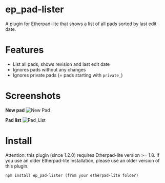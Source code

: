 # ep_pad-lister

A plugin for Etherpad-lite that shows a list of all pads sorted by last edit date.


# Features

* List all pads, shows revision and last edit date
* Ignores pads without any changes
* Ignores private pads (= pads starting with `private_`)


# Screenshots

**New pad**
![New Pad](https://ktt-ol.github.io/ep_pad-lister/images/new_pad.jpg)

**Pad list**
![Pad_List](https://ktt-ol.github.io/ep_pad-lister/images/pad_list.jpg)


# Install

Attention: this plugin (since 1.2.0) requires Etherpad-lite version >= 1.8. If you use an older Etherpad-lite installation, please use an older version of this plugin.  

```shell script
npm install ep_pad-lister (from your etherpad-lite folder)
```
